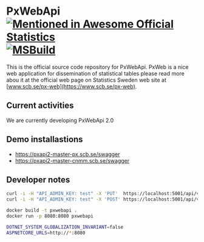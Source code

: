 # PxWebApi [![Mentioned in Awesome Official Statistics ](https://awesome.re/mentioned-badge.svg)](http://www.awesomeofficialstatistics.org) [![MSBuild](https://github.com/PxTools/PxWebApi/actions/workflows/msbuild.yml/badge.svg)](https://github.com/PxTools/PxWebApi/actions/workflows/msbuild.yml)

This is the official source code repository for PxWebApi. PxWeb is a nice web application for dissemination of statistical tables please read more abou it at the official web page on Statistics Sweden web site at [www.scb.se/px-web](https://www.scb.se/px-web).

## Current activities
We are currently developing PxWebApi 2.0

## Demo installastions

* https://pxapi2-master-px.scb.se/swagger
* https://pxapi2-master-cnmm.scb.se/swagger 

## Developer notes

```sh
curl -i -H "API_ADMIN_KEY: test" -X 'PUT'  https://localhost:5001/api/v2/admin/database
curl -i -H "API_ADMIN_KEY: test" -X 'POST' https://localhost:5001/api/v2/admin/searchindex
```
```sh
docker build -t pxwebapi .
docker run -p 8080:8080 pxwebapi
```
```sh
DOTNET_SYSTEM_GLOBALIZATION_INVARIANT=false
ASPNETCORE_URLS=http://*:8080
```
